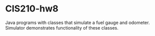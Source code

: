 # CIS210-hw8
Java programs with classes that simulate a fuel gauge and odometer. Simulator demonstrates functionality of these classes.
